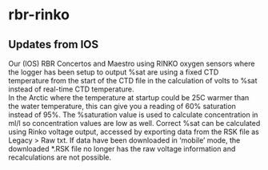 # rbr-rinko

## Updates from IOS 
Our (IOS) RBR Concertos and Maestro using RINKO oxygen sensors where the logger has been setup to output %sat are using a fixed CTD temperature from the start of the CTD file in the calculation of volts to %sat instead of real-time CTD temperature.  
In the Arctic where the temperature at startup could be 25C warmer than the water temperature, this can give you a reading of 60% saturation instead of 95%.  The %saturation value is used to calculate concentration in ml/l so concentration values are low as well.
Correct %sat can be calculated using Rinko voltage output, accessed by exporting data from the RSK file as Legacy > Raw txt.  If data have been downloaded in ‘mobile’ mode, the downloaded *.RSK file no longer has the raw voltage information and recalculations are not possible.
